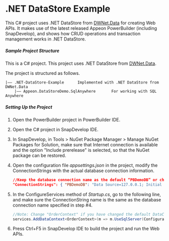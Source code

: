 # <b>.NET DataStore Example</b>

This C# project uses .NET DataStore from [DWNet.Data](<https://www.nuget.org/packages?q=dwnet>) for creating Web APIs.  It makes use of the latest released Appeon PowerBuilder (including SnapDevelop), and shows how CRUD operations and transaction management works in .NET DataStore.

##### Sample Project Structure

This is a C# project. This project uses .NET DataStore from [DWNet.Data](<https://www.nuget.org/packages?q=dwnet>). 

The project is structured as follows.

```
|—— .NET-DataStore-Example		Implemented with .NET DataStore from DWNet.Data
    |—— Appeon.DataStoreDemo.SqlAnywhere       For working with SQL Anywhere
```

##### Setting Up the Project

1. Open the PowerBuilder project in PowerBuilder IDE.

2. Open the C# project in SnapDevelop IDE. 

3. In SnapDevelop, in Tools > NuGet Package Manager > Manage NuGet Packages for Solution, make sure that Internet connection is available and the option "Include prerelease" is selected, so that the NuGet package can be restored.

4. Open the configuration file *appsettings.json* in the project, modify the ConnectionStrings with the actual database connection information. 

   ```json
   //Keep the database connection name as the default “PBDemoDB” or change it to a name you prefer to use, and change the Data Source, User ID, Password and Initial Catalog according to the actual settings
   "ConnectionStrings": { "PBDemoDB": "Data Source=127.0.0.1; Initial Catalog=PB Demo DB V2019R3; Integrated Security=False; User ID=sa; Password=123456; Pooling=True; Min Pool Size=0; Max Pool Size=100; ApplicationIntent=ReadWrite" } 
   ```

5. In the ConfigureServices method of *Startup.cs*, go to the following line, and make sure the ConnectionString name is the same as the database connection name specified in step #4.

   ```C#
   //Note: Change "OrderContext" if you have changed the default DataContext file name; change the "PBDemoDB" if you have changed the database connection name in appsettings.json 
   services.AddDataContext<OrderContext>(m => m.UseSqlServer(Configuration["ConnectionStrings:PBDemoDB"])); 
   ```

6. Press Ctrl+F5 in SnapDevelop IDE to build the project and run the Web APIs. 